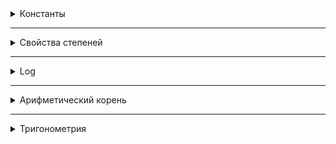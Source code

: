 <details>
<summary>Константы</summary>

$e = 2.71828...$</br>
$\pi = 3.14159...$<br>
  
</details>

---

<details>
<summary>Свойства степеней</summary>

$a^{0} = 1$<br>
$a^{m} \times a^{b} = a^{m+n}$<br>
$a^{m} \div a^{b} = a^{m-n}$<br>
$(a^{m})^{n} = a^{m \times n}$<br>
$(a \times b)^{n} = a^{n} \times b^{n}$<br>

$\Big(\frac{a}{b}\Big)^n = \frac{a^{n}}{b^{n}}$<br>

$a^{-n} = \frac{1}{a^{n}}$
  
</details>

---

<details>
<summary>Log</summary>
  
$log_{a} b = x \implies a^{x} = b$</br>
$b>0$; $a>0$; $a\neq1$

$lg(b)$ это $log_{10}b$</br>
$ln(b)$ это $log_{e}b$

### Основное log тождество:</br>
$a^{log_{a}b} = b$

### Свойства:</br>
$log_{a}1 = 0$</br>
$log_{a}a = 1$</br>
$log_{a}\frac{1}{a} = -1$</br>
$log_{a}a^{b} = b$</br>
$log_{a}b^{p} = p \times log_{a}b$</br>
$log_{a^{p}}b = \frac{1}{p} \times log_{a}{b}$</br>
$log_{a}b + log_{a}c = log_{a}(a \times b)$</br>
$log_{a}b - log_{a}c = log_{a}\frac{b}{c}$</br>

### Формула перехода к новому основанию:

$log_{a}b = \frac{log_{c}b}{log_{c}a}$</br>
$c>0; c\neq1$

</details>

---

<details>
<summary>Арифметический корень</summary>

$\sqrt[n]{a} = b \implies b^{n} = a$</br>
$a\geq0$; $b\geq0$; $n \in N$; $n \geq 2$

### Свойства:</br>

$\sqrt[n]{a^{m}} = a^{\frac{m}{n}}$</br>

$\sqrt[n]{a \times b} = \sqrt[n]{a} \times \sqrt[n]{b}$

$\sqrt[n]{\frac{a}{b}} = \frac{\sqrt[n]{a}}{\sqrt[n]{b}}$; $(b\neq0)$

$\sqrt[n]{\sqrt[m]{a}} = \sqrt[m \times n]{a}$

$\sqrt[n \times m]{a^{2m}} = \sqrt[n]{a^{2}}$

$(\sqrt[n]{a})^{n} = a$

$\sqrt[2n]{a^{2n}} = |a|$

</details>

---

<details>
<summary>Тригонометрия</summary>

| $\alpha$ | $0\degree$ | $\frac{\pi}{6} \ (30\degree)$ | $\frac{\pi}{4} \ (45\degree)$ | $\frac{\pi}{3} \ (60\degree)$ | $\frac{\pi}{2} \ (90\degree)$ | $\pi \ (180\degree)$ | $\frac{3\pi}{2} \ (270\degree)$ | $2\pi \ (360\degree)$ 
| -- | -- | -- | -- | -- | -- | -- | -- | -- |
| $sin(\alpha)$ | 0 | $\frac{1}{2}$ | $\frac{\sqrt[]{2}}{2}$ | $\frac{\sqrt[]{3}}{2}$ | $1$ | $0$ | $-1$ | $0$ |
| $cos(\alpha)$ | 1 | $\frac{\sqrt[]{3}}{2}$ | $\frac{\sqrt[]{2}}{2}$ | $\frac{1}{2}$ | $0$ | $-1$ | $0$ | $1$ |
| $tg(\alpha)$ | 0 | $\frac{\sqrt[]{3}}{3}$ | $1$ | $\sqrt[]{3}$ | $-$ | $0$ | $-$ | $0$ |
| $ctg(\alpha)$ | - | $\frac{3}{\sqrt[]{3}}$ | $1$ | $\frac{\sqrt[]{3}}{3}$ | $0$ | $-$ | $0$ | $-$ |

![](https://github.com/SuperFeda/formul/blob/main/snaki-4160711157.jpg)

### Основные тригонометрические тождества</br>
$sin^{2}(a) + cos^{2}(a) = 1$</br>

$tg(a) = \frac{sin(a)}{cos(a)}$</br>

$ctg(a) = \frac{cos(a)}{sin(a)}$</br>

$tg(a) \times ctg(a) = 1$</br>

$1 + tg^{2}(a) = \frac{1}{cos^{2}a}$</br>

$1 + ctg^{2}(a) = \frac{1}{sin^{2}a}$</br>

### Четность / нечетность</br>
$sin(-a) = -sin(a)$</br>
$cos(-a) = cos(a)$</br>
$tg(-a) = -tg(a)$</br>
$ctg(-a) = -ctg(a)$</br>

### Формулы сложения/вычитания</br>
$sin(a+b) = sin(a) \times cos(b) + cos(a) \times sin(b)$</br>
$sin(a-b) = sin(a) \times cos(b) - cos(a) \times sin(b)$</br>
$cos(a+b) = cos(a) \times cos(b) - sin(a) \times sin(b)$</br>
$cos(a-b) = cos(a) \times cos(b) + sin(a) \times sin(b)$</br>

$tg(a+b) = \frac{tg(a)+tg(b)}{1 - tg(a) \times tg(b)}$

$tg(a-b) = \frac{tg(a)-tg(b)}{1 + tg(a) \times tg(b)}$

$ctg(a+b) = \frac{-1 + ctg(a) \times ctg(b)}{ctg(a)+ctg(b)}$

$ctg(a-b) = \frac{-1 - ctg(a) \times ctg(b)}{ctg(a)-ctg(b)}$

### Формулы двойного угла</br>
$sin(2a) = 2sin(a) \times cos(a)$</br>
$cos(2a) = cos^{2}a - sin^{2}a$<br>
$cos(2a) = 1-2sin^{2}a = 2cos^{2}a-1$<br>

$tg(2a) = \frac{2tg(a)}{1-tg^{2}a}$<br>

### Свойства обратных тригонометрических функций<br>
$arcsin(-a) = -arcsin(a)$<br>
$arccos(-a) = \pi - arccos(a)$<br>
$arctg(-a) = -arctg(a)$<br>
$arcctg(-a) = -arcctg(a)$<br>

### Формулы корней тригонометрических функций
$sin(t) = a; t = (-1)^{k} \times arcsin(a) + \pi k, k \in Z$<br>
$cos(t) = a; t = \pm arccos(a) + 2 \pi k, k \in Z$<br>
$tg(t) = a; t = arctg(a) + \pi k, k \in Z$<br>
$ctg(t) = a; t = arcctg(a) + \pi k, k \in Z$<br>

</details>


